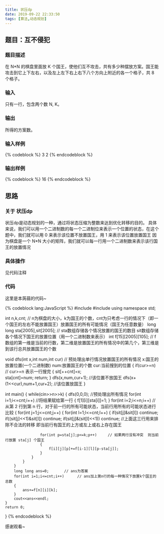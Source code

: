 ```yaml
---
title: 状压dp
date: 2019-09-22 22:33:50
tags: [算法,动态规划]
---
```


## 题目：互不侵犯

### 题目描述

在 N*N 的棋盘里面放 K 个国王，使他们互不攻击，共有多少种摆放方案。国王能攻击到它上下左右，以及左上左下右上右下八个方向上附近的各一个格子，共 8 个格子。
<!--more-->
### 输入

只有一行，包含两个数 N, K。

### 输出

所得的方案数。

### 输入样例

{% codeblock  %}
3 2
{% endcodeblock %}

### 输出样例

{% codeblock  %}
16
{% endcodeblock %}

## 思路

### 关于 状压dp

状压dp是动态规划的一种，通过将状态压缩为整数来达到优化转移的目的。
具体来说，我们可以用一个二进制数的每一个二进制位来表示一个位置的状态，在这个题中，我们就可以用 0 来表示该位置不放置国王，用 1 来表示该位置放置国王
因为棋盘是一个 N*N 大小的矩阵，我们就可以每一行用一个二进制数来表示该行国王的放置情况

### 具体操作

见代码注释

### 代码

这里是本蒟蒻的代码~

{% codeblock lang:JavaScript %}
#include <iostream>
#include <algorithm>
using namespace std;

int n,k,cnt;    // n为棋盘的大小，k为国王的个数，cnt为只考虑一行的情况下（即一个国王的左右不能放置国王）放置国王的所有可能情况（国王为任意数量）
long long sta[2005],sit[2005];      // sta数组存储各个情况放置的国王的数目 sit数组存储各个情况下国王的放置位置（用一个二进制数来表示）
int f[15][2005][105];               // f数组的第一维是当前的行数，第二维是放置国王的所有情况中的第几个，第三维是到该行总共放置国王的个数

void dfs(int x,int num,int cur)    // 预处理出单行情况放置国王的所有情况 x:国王的放置位置(一个二进制数) num:放置国王的个数 cur:当前搜到的位置
{
	if(cur>=n)         // cur>=n 表示一行搜完
	{
		sit[++cnt]=x;  
		sta[cnt]=num;
		return;
	}
	dfs(x,num,cur+1);     //该位置不放国王
	dfs(x+(1<<cur),num+1,cur+2);      //该位置放国王
}

int main()
{
	while(cin>>n>>k)
	{
		dfs(0,0,0);        //预处理出所有情况
		for(int i=1;i<=cnt;i++)       //将结果赋给第一行
		{
			f[1][i][sta[i]]=1;
		}
		for(int i=2;i<=n;i++)         //从第 2 行到第 n 行，对于前一行的所有可能状态，当前行用所有的可能状态进行比较
		{
			for(int j=1;j<=cnt;j++)
			{
				for(int l=1;l<=cnt;l++)
				{
					if(sit[j]&sit[l]) continue;
					if((sit[j]<<1)&sit[l]) continue;
					if(sit[j]&(sit[l]<<1)) continue;
                    //上面这三行用来排除不合法的转移     即当前行有国王的上方或左上或右上存在国王

					for(int p=sta[j];p<=k;p++)     // 如果两行没有冲突  则当前行放置 sta[j] 个国王
					{
						f[i][j][p]+=f[i-1][l][p-sta[j]];
					}
				}
			}
		}
		long long ans=0;       // ans为答案
		for(int i=1;i<=cnt;i++)      // ans加上第n行的每一种情况下放置k个国王的总数
		{
			ans+=f[n][i][k];
		}
		cout<<ans<<endl;
	}
	return 0;
}
{% endcodeblock %}

感谢观看~